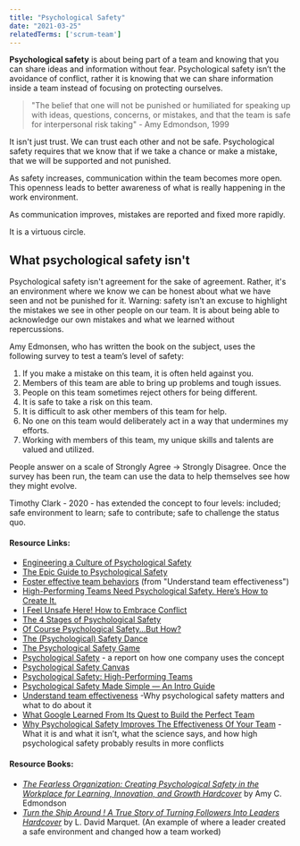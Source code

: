```yaml
---
title: "Psychological Safety"
date: "2021-03-25"
relatedTerms: ['scrum-team']
---
```


**Psychological safety** is about being part of a team and knowing that you can share ideas and information without fear. Psychological safety isn’t the avoidance of conflict, rather it is knowing that we can share information inside a team instead of focusing on protecting ourselves.

> "The belief that one will not be punished or humiliated for speaking up with ideas, questions, concerns, or mistakes, and that the team is safe for interpersonal risk taking" - Amy Edmondson, 1999

It isn't just trust. We can trust each other and not be safe. Psychological safety requires that we know that if we take a chance or make a mistake, that we will be supported and not punished.

As safety increases, communication within the team becomes more open. This openness leads to better awareness of what is really happening in the work environment.

As communication improves, mistakes are reported and fixed more rapidly.

It is a virtuous circle.

## What psychological safety isn't

Psychological safety isn't agreement for the sake of agreement. Rather, it's an environment where we know we can be honest about what we have seen and not be punished for it. Warning: safety isn't an excuse to highlight the mistakes we see in other people on our team. It is about being able to acknowledge our own mistakes and what we learned without repercussions.

Amy Edmonsen, who has written the book on the subject, uses the following survey to test a team’s level of safety:

1. If you make a mistake on this team, it is often held against you.
2. Members of this team are able to bring up problems and tough issues.
3. People on this team sometimes reject others for being different.
4. It is safe to take a risk on this team.
5. It is difficult to ask other members of this team for help.
6. No one on this team would deliberately act in a way that undermines my efforts.
7. Working with members of this team, my unique skills and talents are valued and utilized.

People answer on a scale of Strongly Agree -> Strongly Disagree. Once the survey has been run, the team can use the data to help themselves see how they might evolve.

Timothy Clark - 2020 - has extended the concept to four levels: included; safe environment to learn; safe to contribute; safe to challenge the status quo.

#### Resource Links:

- [Engineering a Culture of Psychological Safety](https://blog.intercom.com/psychological-safety/)
- [The Epic Guide to Psychological Safety](https://www.linkedin.com/pulse/epic-guide-psychological-safety-michael-de-la-maza-phd-cec/)
- [Foster effective team behaviors](https://rework.withgoogle.com/en/guides/understanding-team-effectiveness#foster-effective-team-behaviors) (from "Understand team effectiveness")
- [High-Performing Teams Need Psychological Safety. Here’s How to Create It.](https://hbr.org/2017/08/high-performing-teams-need-psychological-safety-heres-how-to-create-it)
- [I Feel Unsafe Here! How to Embrace Conflict](https://kasperowski.com/i-feel-unsafe-here/)
- [The 4 Stages of Psychological Safety](https://www.infoq.com/articles/book-stages-psychological-safety/)
- [Of Course Psychological Safety…But How?](https://medium.com/@johnpcutler/of-course-psychological-safety-but-how-21adb8d97ba7)
- [The (Psychological) Safety Dance](https://hackernoon.com/the-psychological-safety-dance-9913745d7d8)
- [The Psychological Safety Game](https://agilepeople.com/psysafegame/)
- [Psychological Safety](https://medium.com/ingeniouslysimple/psychological-safety-16c6977dbaa4) - a report on how one company uses the concept
- [Psychological Safety Canvas](https://www.thevisualfacilitator.co.uk/blog/psychological-safety-canvas)
- [Psychological Safety: High-Performing Teams](https://psychsafety.co.uk/high-performing-teams/)
- [Psychological Safety Made Simple — An Intro Guide](https://www.fearlessculture.design/blog-posts/high-performing-teams-need-psychological-safety)
- [Understand team effectiveness](https://rework.withgoogle.com/en/guides/understanding-team-effectiveness#introduction) -Why psychological safety matters and what to do about it
- [What Google Learned From Its Quest to Build the Perfect Team](https://www.nytimes.com/2016/02/28/magazine/what-google-learned-from-its-quest-to-build-the-perfect-team.html)
- [Why Psychological Safety Improves The Effectiveness Of Your Team](https://medium.com/the-liberators/why-psychological-safety-improves-the-effectiveness-of-your-team-7592d76f3c9b) - What it is and what it isn’t, what the science says, and how high psychological safety probably results in more conflicts

#### Resource Books:

- [_The Fearless Organization: Creating Psychological Safety in the Workplace for Learning, Innovation, and Growth Hardcover_](https://www.amazon.ca/Fearless-Organization-Psychological-Workplace-Innovation/dp/1119477247/&tag=notesfromatoo-20) by Amy C. Edmondson
- [_Turn the Ship Around ! A True Story of Turning Followers Into Leaders Hardcover_](https://www.amazon.ca/Around-Story-Turning-Followers-Leaders/dp/1591846404/&tag=notesfromatoo-20) by L. David Marquet. (An example of where a leader created a safe environment and changed how a team worked)

